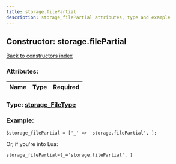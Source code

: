 ```yaml
---
title: storage.filePartial
description: storage_filePartial attributes, type and example
---
```

## Constructor: storage.filePartial  
[Back to constructors index](index.md)



### Attributes:

| Name     |    Type       | Required |
|----------|:-------------:|---------:|



### Type: [storage\_FileType](../types/storage_FileType.md)


### Example:

```
$storage_filePartial = ['_' => 'storage.filePartial', ];
```  

Or, if you're into Lua:  


```
storage_filePartial={_='storage.filePartial', }

```


